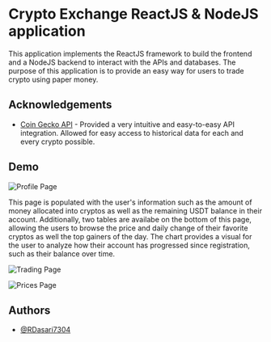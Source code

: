 
# Crypto Exchange ReactJS & NodeJS application

This application implements the ReactJS framework to build the frontend and a NodeJS backend to interact with the APIs and databases. The purpose of this application is to provide an easy way for users to trade crypto using paper money. 




## Acknowledgements

 - [Coin Gecko API](https://www.coingecko.com/en/api) - Provided a very intuitive and easy-to-easy API integration. Allowed for easy access to historical data for each and every crypto possible. 

 


## Demo 

![Profile Page](https://i.ibb.co/9ZF2rjJ/Profile-Page.png)

This page is populated with the user's information such as the amount of money allocated into cryptos as well as the remaining USDT balance in their account. 
Additionally, two tables are availabe on the bottom of this page, allowing the users to browse the price and daily change of their favorite cryptos as well the top gainers of the day.
The chart provides a visual for the user to analyze how their account has progressed since registration, such as their balance over time.

![Trading Page](https://i.ibb.co/8KcL5bf/Trading-Page.png)

![Prices Page](https://i.ibb.co/Pt19CP8/Prices-Page.png)
## Authors

- [@RDasari7304](https://www.github.com/RDasari7304)

